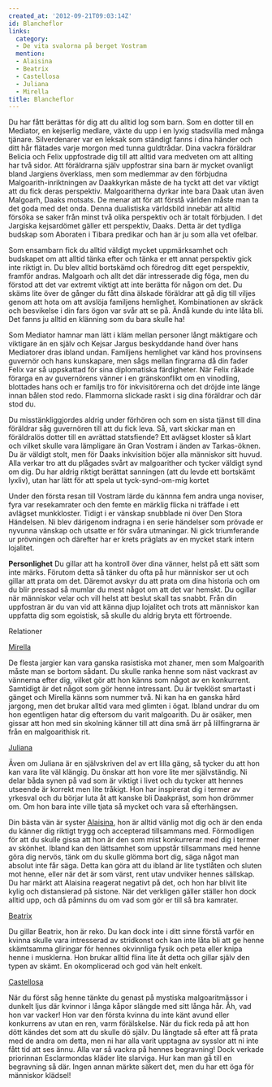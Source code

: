 ```yaml
---
created_at: '2012-09-21T09:03:14Z'
id: Blancheflor
links:
  category:
  - De vita svalorna på berget Vostram
  mention:
  - Alaisina
  - Beatrix
  - Castellosa
  - Juliana
  - Mirella
title: Blancheflor
---
```


Du har fått berättas för dig att du alltid log som barn. Som en dotter till en Mediator, en
kejserlig medlare, växte du upp i en lyxig stadsvilla med många tjänare. Silverdenarer var en leksak
som ständigt fanns i dina händer och ditt hår flätades varje morgon med tunna guldtrådar. Dina
vackra föräldrar Belicia och Felix uppfostrade dig till att alltid vara medveten om att allting har
två sidor. Att föräldrarna själv uppfostrar sina barn är mycket ovanligt bland Jargiens överklass,
men som medlemmar av den förbjudna Malgoarith-inriktningen av Daakkyrkan måste de ha tyckt att det
var viktigt att du fick deras perspektiv. Malgoaritherna dyrkar inte bara Daak utan även Malgoarh,
Daaks motsats. De menar att för att förstå världen måste man ta det goda med det onda. Denna
dualistiska världsbild innebär att alltid försöka se saker från minst två olika perspektiv och är
totalt förbjuden. I det Jargiska kejsardömet gäller ett perspektiv, Daaks. Detta är det tydliga
budskap som Aboraten i Tibara predikar och han är ju som alla vet ofelbar.

Som ensambarn fick du alltid väldigt mycket uppmärksamhet och budskapet om att alltid tänka efter
och tänka er ett annat perspektiv gick inte riktigt in. Du blev alltid bortskämd och föredrog ditt
eget perspektiv, framför andras. Malgoarh och allt det där intresserade dig föga, men du förstod att
det var extremt viktigt att inte berätta för någon om det. Du skäms lite över de gånger du fått dina
älskade föräldrar att gå dig till viljes genom att hota om att avslöja familjens hemlighet.
Kombinationen av skräck och besvikelse i din fars ögon var svår att se på. Ändå kunde du inte låta
bli. Det fanns ju alltid en klänning som du bara skulle ha!

Som Mediator hamnar man lätt i kläm mellan personer långt mäktigare och viktigare än en själv och
Kejsar Jargus beskyddande hand över hans Mediatorer dras ibland undan. Familjens hemlighet var känd
hos provinsens guvernör och hans kunskapare, men sågs mellan fingrarna då din fader Felix var så
uppskattad för sina diplomatiska färdigheter. När Felix råkade förarga en av guvernörens vänner i en
gränskonflikt om en vinodling, blottades hans och er familjs tro för inkvisitörerna och det dröjde
inte länge innan bålen stod redo. Flammorna slickade raskt i sig dina föräldrar och där stod du.

Du misstänkliggjordes aldrig under förhören och som en sista tjänst till dina föräldrar såg
guvernören till att du fick leva. Så, vart skickar man en föräldralös dotter till en avrättad
statsfiende? Ett avlägset kloster så klart och vilket skulle vara lämpligare än Gran Vostram i änden
av Tarkas-öknen. Du är väldigt stolt, men för Daaks inkvisition böjer alla människor sitt huvud.
Alla verkar tro att du plågades svårt av malgoarither och tycker väldigt synd om dig. Du har aldrig
riktigt berättat sanningen (att du levde ett bortskämt lyxliv), utan har lätt för att spela ut
tyck-synd-om-mig kortet

Under den första resan till Vostram lärde du kännna fem andra unga noviser, fyra var resekamrater
och den femte en märklig flicka ni träffade i ett avlägset munkkloster. Tidigt i er vänskap
snubblade ni över Den Stora Händelsen. Ni blev därigenom indragna i en serie händelser som prövade
er nyvunna vänskap och utsatte er för svåra utmaningar. Ni gick triumferande ur prövningen och
därefter har er krets präglats av en mycket stark intern lojalitet.

**Personlighet** Du gillar att ha kontroll över dina vänner, helst på ett sätt som inte märks.
Förutom detta så tänker du ofta på hur människor ser ut och gillar att prata om det. Däremot avskyr
du att prata om dina historia och om du blir pressad så mumlar du mest något om att det var hemskt.
Du ogillar när människor velar och vill helst att beslut skall tas snabbt. Från din uppfostran är du
van vid att känna djup lojalitet och trots att människor kan uppfatta dig som egoistisk, så skulle
du aldrig bryta ett förtroende.

Relationer

[Mirella]

De flesta jargier kan vara ganska rasistiska mot zhaner, men som Malgoarith måste man se bortom
sådant. Du skulle ranka henne som näst vackrast av vännerna efter dig, vilket gör att hon känns som
något av en konkurrent. Samtidigt är det något som gör henne intressant. Du är tveklöst smartast i
gänget och Mirella känns som nummer två. Ni kan ha en ganska hård jargong, men det brukar alltid
vara med glimten i ögat. Ibland undrar du om hon egentligen hatar dig eftersom du varit malgoarith.
Du är osäker, men gissar att hon med sin skolning känner till att dina små ärr på lillfingrarna är
från en malgoarithisk rit.

[Juliana]

Även om Juliana är en självskriven del av ert lilla gäng, så tycker du att hon kan vara lite väl
klängig. Du önskar att hon vore lite mer självständig. Ni delar båda synen på vad som är viktigt i
livet och du tycker att hennes utseende är korrekt men lite tråkigt. Hon har inspirerat dig i termer
av yrkesval och du börjar luta åt att kanske bli Daakpräst, som hon drömmer om. Om hon bara inte
ville tjata så mycket och vara så efterhängsen.

Din bästa vän är syster [Alaisina], hon är alltid vänlig mot dig och är den enda du känner dig
riktigt trygg och accepterad tillsammans med. Förmodligen för att du skulle gissa att hon är den som
mist konkurrerar med dig i termer av skönhet. Ibland kan den lättsamhet som uppstår tillsammans med
henne göra dig nervös, tänk om du skulle glömma bort dig, säga något man absolut inte får säga.
Detta kan göra att du ibland är lite tystlåten och sluten mot henne, eller när det är som värst,
rent utav undviker hennes sällskap. Du har märkt att Alaisina reagerat negativt på det, och hon har
blivit lite kylig och distansierad på sistone. När det verkligen gäller ställer hon dock alltid upp,
och då påminns du om vad som gör er till så bra kamrater.

[Beatrix]

Du gillar Beatrix, hon är reko. Du kan dock inte i ditt sinne förstå varför en kvinna skulle vara
intresserad av stridkonst och kan inte låta bli att ge henne skämtsamma gliringar för hennes
okvinnliga fysik och peta eller knipa henne i musklerna. Hon brukar alltid flina lite åt detta och
gillar själv den typen av skämt. En okomplicerad och god vän helt enkelt.

[Castellosa]

När du först såg henne tänkte du genast på mystiska malgoaritmässor i dunkelt ljus där kvinnor i
långa kåpor slängde med sitt långa hår. Åh, vad hon var vacker! Hon var den första kvinna du inte
känt avund eller konkurrens av utan en ren, varm förälskelse. När du fick reda på att hon dött
kändes det som att du skulle dö själv. Du längtade så efter att få prata med de andra om detta, men
ni har alla varit upptagna av sysslor att ni inte fått tid att ses ännu. Alla var så vackra på
hennes begravning! Dock verkade priorinnan Esclarmondas kläder lite slarviga. Hur kan man gå till en
begravning så där. Ingen annan märkte säkert det, men du har ett öga för människor klädsel!

  [Mirella]: Mirella
  [Juliana]: Juliana
  [Alaisina]: Alaisina
  [Beatrix]: Beatrix
  [Castellosa]: Castellosa